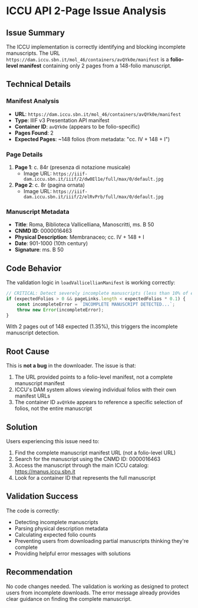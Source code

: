 # ICCU API 2-Page Issue Analysis

## Issue Summary
The ICCU implementation is correctly identifying and blocking incomplete manuscripts. The URL `https://dam.iccu.sbn.it/mol_46/containers/avQYk0e/manifest` is a **folio-level manifest** containing only 2 pages from a 148-folio manuscript.

## Technical Details

### Manifest Analysis
- **URL**: `https://dam.iccu.sbn.it/mol_46/containers/avQYk0e/manifest`
- **Type**: IIIF v3 Presentation API manifest
- **Container ID**: `avQYk0e` (appears to be folio-specific)
- **Pages Found**: 2
- **Expected Pages**: ~148 folios (from metadata: "cc. IV + 148 + I")

### Page Details
1. **Page 1**: c. 84r (presenza di notazione musicale)
   - Image URL: `https://iiif-dam.iccu.sbn.it/iiif/2/dw0El1e/full/max/0/default.jpg`
2. **Page 2**: c. 8r (pagina ornata)
   - Image URL: `https://iiif-dam.iccu.sbn.it/iiif/2/elRvPrb/full/max/0/default.jpg`

### Manuscript Metadata
- **Title**: Roma, Biblioteca Vallicelliana, Manoscritti, ms. B 50
- **CNMD ID**: 0000016463
- **Physical Description**: Membranaceo; cc. IV + 148 + I
- **Date**: 901-1000 (10th century)
- **Signature**: ms. B 50

## Code Behavior

The validation logic in `loadVallicellianManifest` is working correctly:

```typescript
// CRITICAL: Detect severely incomplete manuscripts (less than 10% of expected)
if (expectedFolios > 0 && pageLinks.length < expectedFolios * 0.1) {
    const incompleteError = `INCOMPLETE MANUSCRIPT DETECTED...`;
    throw new Error(incompleteError);
}
```

With 2 pages out of 148 expected (1.35%), this triggers the incomplete manuscript detection.

## Root Cause

This is **not a bug** in the downloader. The issue is that:

1. The URL provided points to a folio-level manifest, not a complete manuscript manifest
2. ICCU's DAM system allows viewing individual folios with their own manifest URLs
3. The container ID `avQYk0e` appears to reference a specific selection of folios, not the entire manuscript

## Solution

Users experiencing this issue need to:

1. Find the complete manuscript manifest URL (not a folio-level URL)
2. Search for the manuscript using the CNMD ID: 0000016463
3. Access the manuscript through the main ICCU catalog: https://manus.iccu.sbn.it
4. Look for a container ID that represents the full manuscript

## Validation Success

The code is correctly:
- Detecting incomplete manuscripts
- Parsing physical description metadata
- Calculating expected folio counts
- Preventing users from downloading partial manuscripts thinking they're complete
- Providing helpful error messages with solutions

## Recommendation

No code changes needed. The validation is working as designed to protect users from incomplete downloads. The error message already provides clear guidance on finding the complete manuscript.